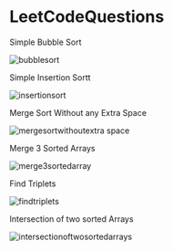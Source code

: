 # LeetCodeQuestions

<p>Simple Bubble Sort</p>

![bubblesort](https://github.com/Hitoli/LeetCodeQuestions/assets/97933783/a05c87d0-fd61-422b-b448-28e0823a44d1)

<p>Simple Insertion Sortt</p>

![insertionsort](https://github.com/Hitoli/LeetCodeQuestions/assets/97933783/b4e3a487-73c7-4bb1-9cf3-b093d42aed7b)

<p>Merge Sort Without any Extra Space</p>

![mergesortwithoutextra space](https://github.com/Hitoli/LeetCodeQuestions/assets/97933783/e42184fe-4dc8-4991-b636-45919a082017)

<p>Merge 3 Sorted Arrays</p>

![merge3sortedarray](https://github.com/Hitoli/LeetCodeQuestions/assets/97933783/3b28c84f-7291-423a-839c-21f661d47d91)

<p>Find Triplets</p>

![findtriplets](https://github.com/Hitoli/LeetCodeQuestions/assets/97933783/c19a9fa5-4829-4c66-9eb6-d7ccb5f85cbb)


<p>Intersection of two sorted Arrays</p>

![intersectionoftwosortedarrays](https://github.com/Hitoli/LeetCodeQuestions/assets/97933783/42fdd616-638c-4b9a-828f-cf300aa62fda)
